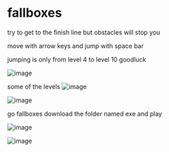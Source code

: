 # fallboxes
try to get to the finish line but obstacles will stop you


move with arrow keys
and jump with space bar

jumping is only from level 4 to level 10
goodluck

![image](https://user-images.githubusercontent.com/92544146/137443701-5fc1d60b-c8fc-406d-a74b-912732b9b617.png)

some of the levels
![image](https://user-images.githubusercontent.com/92544146/137443882-9b46326f-ff96-40c5-8209-18ba102a9358.png)


![image](https://user-images.githubusercontent.com/92544146/137443993-ff08b3b1-96a6-42f1-958c-3f696a387aaf.png)

go fallboxes download the folder named exe and play

![image](https://user-images.githubusercontent.com/92544146/137444259-9ec5b8de-c5a0-413b-ac99-2157c8ae7cb3.png)

![image](https://user-images.githubusercontent.com/92544146/137444354-e5594248-82b2-4c6b-8a9a-8e66f1e638ca.png)

